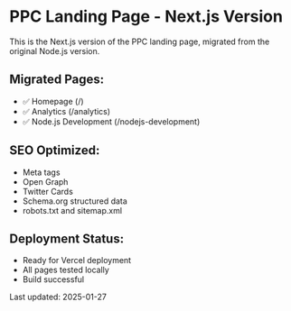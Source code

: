 # PPC Landing Page - Next.js Version

This is the Next.js version of the PPC landing page, migrated from the original Node.js version.

## Migrated Pages:
- ✅ Homepage (/)
- ✅ Analytics (/analytics)
- ✅ Node.js Development (/nodejs-development)

## SEO Optimized:
- Meta tags
- Open Graph
- Twitter Cards
- Schema.org structured data
- robots.txt and sitemap.xml

## Deployment Status:
- Ready for Vercel deployment
- All pages tested locally
- Build successful

Last updated: 2025-01-27 